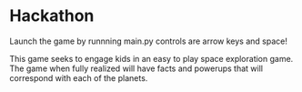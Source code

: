 # Hackathon

Launch the game by runnning main.py
controls are arrow keys and space!


This game seeks to engage kids in an easy to play space exploration game. The game when fully realized will have facts and powerups that will correspond with each of the planets. 

